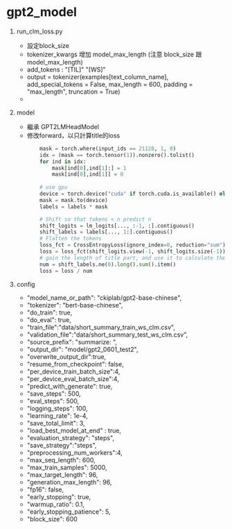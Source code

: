 # gpt2_model

1. run_clm_loss.py

    - 設定block_size
    - tokenizer_kwargs 增加 model_max_length (注意 block_size 跟 model_max_length)
    - add_tokens : "[TIL]"  "[WS]"
    - output = tokenizer(examples[text_column_name], add_special_tokens =  False, max_length = 600, padding = "max_length", truncation = True)
    - 

2. model
    - 繼承 GPT2LMHeadModel
    - 修改forward，以只計算title的loss
        ```python
            mask = torch.where(input_ids == 21128, 1, 0)
            idx = (mask == torch.tensor(1)).nonzero().tolist()
            for ind in idx:
                mask[ind[0],ind[1]:] = 1
                mask[ind[0],ind[1]] = 0
            
            # use gpu
            device = torch.device("cuda" if torch.cuda.is_available() else "cpu") 
            mask = mask.to(device)
            labels = labels * mask

            # Shift so that tokens < n predict n
            shift_logits = lm_logits[..., :-1, :].contiguous()
            shift_labels = labels[..., 1:].contiguous()
            # Flatten the tokens
            loss_fct = CrossEntropyLoss(ignore_index=0, reduction="sum")
            loss = loss_fct(shift_logits.view(-1, shift_logits.size(-1)), shift_labels.view(-1))
            # gain the length of title part, and use it to calculate the loss
            num = shift_labels.ne(0).long().sum().item()
            loss = loss / num
        ```
 
3. config

    - "model_name_or_path": "ckiplab/gpt2-base-chinese",
    - "tokenizer": "bert-base-chinese",
    - "do_train": true,
    - "do_eval": true,
    - "train_file":"data/short_summary_train_ws_clm.csv",
    - "validation_file":"data/short_summary_test_ws_clm.csv",
    - "source_prefix": "summarize: ",
    - "output_dir": "model/gpt2_0601_test2",
    - "overwrite_output_dir":true,
    - "resume_from_checkpoint": false,
    - "per_device_train_batch_size":4,
    - "per_device_eval_batch_size":4,
    - "predict_with_generate": true,
    - "save_steps": 500,
    - "eval_steps": 500,
    - "logging_steps": 100,
    - "learning_rate": 1e-4,
    - "save_total_limit": 3,
    - "load_best_model_at_end" : true,
    - "evaluation_strategy": "steps",
    - "save_strategy":"steps",
    - "preprocessing_num_workers":4,
    - "max_seq_length": 600,
    - "max_train_samples": 5000,
    - "max_target_length": 96,
    - "generation_max_length": 96,
    - "fp16": false,
    - "early_stopping": true,
    - "warmup_ratio": 0.1,
    - "early_stopping_patience": 5,
    - "block_size": 600
